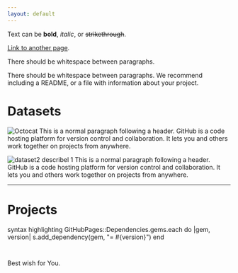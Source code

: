 ```yaml
---
layout: default
---
```


Text can be **bold**, _italic_, or ~~strikethrough~~.

[Link to another page](./another-page.html).

There should be whitespace between paragraphs.

There should be whitespace between paragraphs. We recommend including a README, or a file with information about your project.

# Datasets

![Octocat](https://github.githubassets.com/images/icons/emoji/octocat.png)
This is a normal paragraph following a header. GitHub is a code hosting platform for version control and collaboration. It lets you and others work together on projects from anywhere.


![dataset2]()
describel 1
This is a normal paragraph following a header. GitHub is a code hosting platform for version control and collaboration. It lets you and others work together on projects from anywhere.


--- 

# Projects
 syntax highlighting
GitHubPages::Dependencies.gems.each do |gem, version|
  s.add_dependency(gem, "= #{version}")
end
```


```
Best wish for You.
```
